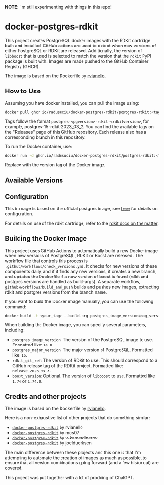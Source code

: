 **NOTE**: I'm still experimenting with things in this repo!

# docker-postgres-rdkit

This project creates PostgreSQL docker images with the RDKit cartridge built and installed. GitHub actions are used to detect when new versions of either PostgreSQL or RDKit are released. Additionally, the version of `libboost` that is used is selected to match the version that the `rdkit` PyPI package is built with. Images are made pushed to the GitHub Container Registry (GHCR).

The image is based on the Dockerfile by [rvianello](https://github.com/rvianello/docker-postgres-rdkit/blob/master/Dockerfile).

## How to Use

Assuming you have docker installed, you can pull the image using:

```bash
docker pull ghcr.io/radusuciu/docker-postgres-rdkit/postgres-rdkit:<tag>
```

Tags follow the format `postgres-<pgversion>-rdkit-<rdkitversion>`, for example, postgres-15-rdkit-2023_03_2. You can find the available tags on the "Releases" page of this GitHub repository. Each release also has a corresponding branch in this repository.

To run the Docker container, use:

```bash
docker run -d ghcr.io/radusuciu/docker-postgres-rdkit/postgres-rdkit:<tag> bash
```

Replace <tag> with the version tag of the Docker image.

## Available Versions

## Configuration

This immage is based on the official postgres image, see [here](https://hub.docker.com/_/postgres) for details on configuration.

For details on use of the rdkit cartridge, refer to the [rdkit docs on the matter](https://www.rdkit.org/docs/Cartridge.html).

## Building the Docker Image

This project uses GitHub Actions to automatically build a new Docker image when new versions of PostgreSQL, RDKit or Boost are released. The workflow file that controls this process is `.github/workflows/check_versions.yml`. It checks for new versions of these components daily, and if it finds any new versions, it creates a new branch, and updates the Dockerfile if a new version of boost is found (rdkit and postgres versions are handled as build-args). A separate workflow, `github/workflows/build_and_push` builds and pushes new images, extracting rdkit and postgres versions from the branch name.

If you want to build the Docker image manually, you can use the following command:

```bash
docker build -t <your_tag> --build-arg postgres_image_version=<pg_version> --build-arg postgres_major_version=<pg_major_version> --build-arg rdkit_git_ref=Release_<rdkit_version> .
```

When building the Docker image, you can specify several parameters, including:

* `postgres_image_version`: The version of the PostgreSQL image to use. Formatted like: `14.8`.
* `postgres_major_version`: The major version of PostgreSQL. Formatted like: `15`.
* `rdkit_git_ref`: The version of RDKit to use. This should correspond to a GitHub release tag of the RDKit project. Formatted like: `Release_2023_03_3`.
* `boost_version`: Optional. The version of `libboost` to use. Formatted like `1.74` or `1.74.0`.

## Credits and other projects

The image is based on the Dockerfile by [rvianello](https://github.com/rvianello/docker-postgres-rdkit/blob/master/Dockerfile).

Here is a non-exhaustive list of other projects that do something similar:
* [`docker-postgres-rdkit`](https://github.com/rvianello/docker-postgres-rdkit) by rvianello
* [`docker-postgres-rdkit`](https://github.com/mcs07/docker-postgres-rdkit) by mcs07
* [`docker-postgres-rdkit`](https://github.com/v-kamerdinerov/docker-postgres-rdkit) by v-kamerdinerov
* [`docker-postgres-rdkit`](https://github.com/joelduerksen/docker-postgres-rdkit) by joelduerksen

The main difference between these projects and this one is that I'm attempting to automate the creation of images as much as possible, to ensure that all version combinations going forward (and a few historical) are covered.

This project was put together with a lot of prodding of ChatGPT.
